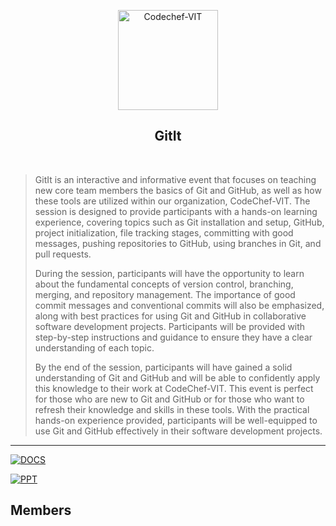 <p align="center"><a href="https://www.codechefvit.com" target="_blank"><img src="https://i.ibb.co/4J9LXxS/cclogo.png" width=160 title="CodeChef-VIT" alt="Codechef-VIT"></a>
</p>

<h2 align="center"> GitIt </h2>
<br/>

> GitIt is an interactive and informative event that focuses on teaching new core team members the basics of Git and GitHub, as well as how these tools are utilized within our organization, CodeChef-VIT. The session is designed to provide participants with a hands-on learning experience, covering topics such as Git installation and setup, GitHub, project initialization, file tracking stages, committing with good messages, pushing repositories to GitHub, using branches in Git, and pull requests.
>
>During the session, participants will have the opportunity to learn about the fundamental concepts of version control, branching, merging, and repository management. The importance of good commit messages and conventional commits will also be emphasized, along with best practices for using Git and GitHub in collaborative software development projects. Participants will be provided with step-by-step instructions and guidance to ensure they have a clear understanding of each topic.
>
>By the end of the session, participants will have gained a solid understanding of Git and GitHub and will be able to confidently apply this knowledge to their work at CodeChef-VIT. This event is perfect for those who are new to Git and GitHub or for those who want to refresh their knowledge and skills in these tools. With the practical hands-on experience provided, participants will be well-equipped to use Git and GitHub effectively in their software development projects.

---

[![DOCS](https://img.shields.io/badge/Documentation-see%20docs-green?style=flat-square&logo=appveyor)](https://drive.google.com/file/d/1Ptz8Jwys-WrPi86KmcD-kUfNHfaJE0wG/view?usp=sharing) 

  [![PPT ](https://img.shields.io/badge/Presentation-Link%20to%20Presentaion-orange?style=flat-square&logo=appveyor)](https://drive.google.com/file/d/1pzTskevXkUvI-8Xi2ZVdyVA0g6ZoQMt2/view?usp=sharing)


## Members


